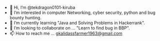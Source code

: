 - 👋 Hi, I’m @tekdragon0101-kiruba
- 👀 I’m interested in computer Networking, cyber security, python and bug bounty hunting.
- 🌱 I’m currently learning "Java and Solving Problems in Hackerrank".
- 💞️ I’m looking to collaborate on ... "Learn to find bug in BBP".
- 📫 How to reach me ... gkalidassfarmer1963@gmail.com

<!---
tekdragon0101-kiruba/tekdragon0101-kiruba is a ✨ special ✨ repository because its `README.md` (this file) appears on your GitHub profile.
You can click the Preview link to take a look at your changes.
--->

